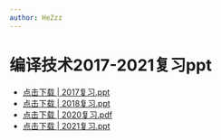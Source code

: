 ```yaml
---
author: HeZzz
---
```


# 编译技术2017-2021复习ppt

- [点击下载 | 2017复习.ppt](https://cs-speedrun.github.io/cs-speedrun-documents/%E7%BC%96%E8%AF%91%E6%8A%80%E6%9C%AF/%E5%A4%8D%E4%B9%A0%E8%B5%84%E6%96%99/%E7%BC%96%E8%AF%91%E6%8A%80%E6%9C%AF2017-2021%E5%A4%8D%E4%B9%A0ppt/2017%E5%A4%8D%E4%B9%A0.ppt)
- [点击下载 | 2018复习.ppt](https://cs-speedrun.github.io/cs-speedrun-documents/%E7%BC%96%E8%AF%91%E6%8A%80%E6%9C%AF/%E5%A4%8D%E4%B9%A0%E8%B5%84%E6%96%99/%E7%BC%96%E8%AF%91%E6%8A%80%E6%9C%AF2017-2021%E5%A4%8D%E4%B9%A0ppt/2018%E5%A4%8D%E4%B9%A0.ppt)
- [点击下载 | 2020复习.pdf](https://cs-speedrun.github.io/cs-speedrun-documents/%E7%BC%96%E8%AF%91%E6%8A%80%E6%9C%AF/%E5%A4%8D%E4%B9%A0%E8%B5%84%E6%96%99/%E7%BC%96%E8%AF%91%E6%8A%80%E6%9C%AF2017-2021%E5%A4%8D%E4%B9%A0ppt/2020%E5%A4%8D%E4%B9%A0.pdf)
- [点击下载 | 2021复习.ppt](https://cs-speedrun.github.io/cs-speedrun-documents/%E7%BC%96%E8%AF%91%E6%8A%80%E6%9C%AF/%E5%A4%8D%E4%B9%A0%E8%B5%84%E6%96%99/%E7%BC%96%E8%AF%91%E6%8A%80%E6%9C%AF2017-2021%E5%A4%8D%E4%B9%A0ppt/2021%E5%A4%8D%E4%B9%A0.ppt)